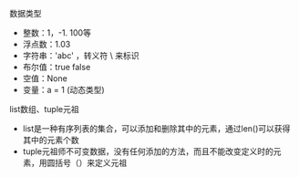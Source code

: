 数据类型
- 整数：1，-1. 100等
- 浮点数：1.03
- 字符串：'abc' ，转义符 \ 来标识
- 布尔值：true false
- 空值：None
- 变量：a = 1 (动态类型)

list数组、tuple元祖
- list是一种有序列表的集合，可以添加和删除其中的元素，通过len()可以获得其中的元素个数
- tuple元祖师不可变数据，没有任何添加的方法，而且不能改变定义时的元素，用圆括号（）来定义元祖